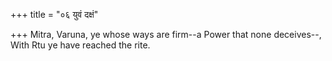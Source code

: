+++
title = "०६ युवं दक्षं"

+++
Mitra, Varuna, ye whose ways are firm--a Power that none deceives--,  
     With Rtu ye have reached the rite.